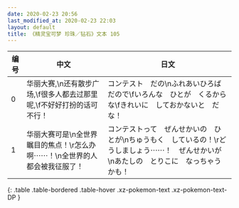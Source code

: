 ```yaml
---
date: 2020-02-23 20:56
last_modified_at: 2020-02-23 22:03
layout: default
title: 《精灵宝可梦 珍珠／钻石》文本 105
---
```

| 编号 | 中文 | 日文 |
| ---- | ---- | ---- |
| 0 | 华丽大赛,\n还有散步广场,\f很多人都去过那里呢,\f不好好打扮的话可不行！ | コンテスト　だの\nふれあいひろば　だので\fいろんな　ひとが　くるからな\fきれいに　しておかないと　だな！ |
| 1 | 华丽大赛可是\n全世界瞩目的焦点！\r怎么办啊⋯⋯！\n全世界的人都会被我征服了！ | コンテストって　ぜんせかいの　ひとが\nちゅうもく　しているの！\rどうしましょう⋯⋯！　ぜんせかいが\nあたしの　とりこに　なっちゃうかも！ |
{: .table .table-bordered .table-hover .xz-pokemon-text .xz-pokemon-text-DP }